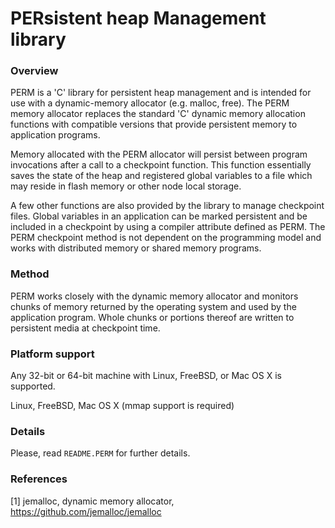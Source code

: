 # PERsistent heap Management library

### Overview 

PERM is a 'C' library for persistent heap management and is intended for 
  use with a dynamic-memory allocator (e.g. malloc, free). The PERM memory 
  allocator replaces the standard 'C' dynamic memory allocation functions 
  with compatible versions that provide persistent memory to application 
  programs. 

Memory allocated with the PERM allocator will persist between 
  program invocations after a call to a checkpoint function. This function 
  essentially saves the state of the heap and registered global variables 
  to a file which may reside in flash memory or other node local storage. 

A few other functions are also provided by the library to manage 
  checkpoint files. Global variables in an application can be marked 
  persistent and be included in a checkpoint by using a compiler attribute 
  defined as PERM. The PERM checkpoint method is not dependent on the 
  programming model and works with distributed memory or shared memory 
  programs. 

### Method

PERM works closely with the dynamic memory allocator and monitors chunks 
  of memory returned by the operating system and used by the application 
  program. Whole chunks or portions thereof are written to persistent 
  media at checkpoint time. 

### Platform support

Any 32-bit or 64-bit machine with Linux, FreeBSD, or Mac OS X is 
  supported. 

Linux, FreeBSD, Mac OS X (mmap support is required) 

### Details

Please, read ``README.PERM`` for further details.

### References

  [1] jemalloc, dynamic memory allocator, https://github.com/jemalloc/jemalloc 
